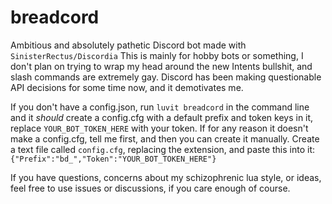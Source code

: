 # breadcord
Ambitious and absolutely pathetic Discord bot made with `SinisterRectus/Discordia`
This is mainly for hobby bots or something, I don't plan on trying to wrap my head around the new Intents bullshit, and slash commands are extremely gay. Discord has been making questionable API decisions for some time now, and it demotivates me.

If you don't have a config.json, run `luvit breadcord` in the command line and it *should* create a config.cfg with a default prefix and token keys in it, replace `YOUR_BOT_TOKEN_HERE` with your token.
If for any reason it doesn't make a config.cfg, tell me first, and then you can create it manually. Create a text file called `config.cfg`, replacing the extension, and paste this into it: `{"Prefix":"bd_","Token":"YOUR_BOT_TOKEN_HERE"}`

If you have questions, concerns about my schizophrenic lua style, or ideas, feel free to use issues or discussions, if you care enough of course.